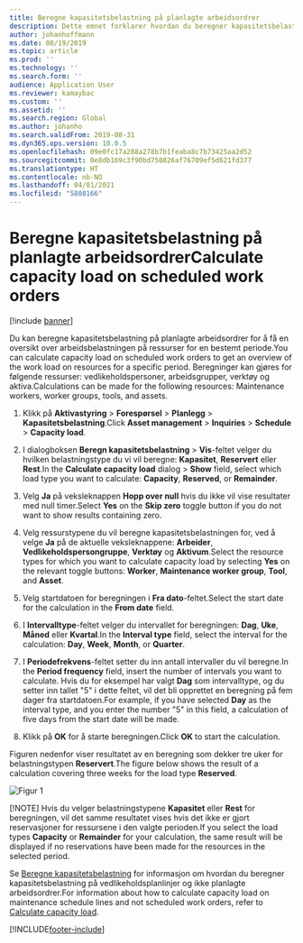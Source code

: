 ```yaml
---
title: Beregne kapasitetsbelastning på planlagte arbeidsordrer
description: Dette emnet forklarer hvordan du beregner kapasitetsbelastning på planlagte arbeidsordrer i Aktivastyring.
author: johanhoffmann
ms.date: 08/19/2019
ms.topic: article
ms.prod: ''
ms.technology: ''
ms.search.form: ''
audience: Application User
ms.reviewer: kamaybac
ms.custom: ''
ms.assetid: ''
ms.search.region: Global
ms.author: johanho
ms.search.validFrom: 2019-08-31
ms.dyn365.ops.version: 10.0.5
ms.openlocfilehash: 09e0fc17a288a278b7b1feaba8c7b73425aa2d52
ms.sourcegitcommit: 0e8db169c3f90bd750826af76709ef5d621fd377
ms.translationtype: HT
ms.contentlocale: nb-NO
ms.lasthandoff: 04/01/2021
ms.locfileid: "5808166"
---
```

# <a name="calculate-capacity-load-on-scheduled-work-orders"></a><span data-ttu-id="bfe48-103">Beregne kapasitetsbelastning på planlagte arbeidsordrer</span><span class="sxs-lookup"><span data-stu-id="bfe48-103">Calculate capacity load on scheduled work orders</span></span>

[!include [banner](../../includes/banner.md)]

 

<span data-ttu-id="bfe48-104">Du kan beregne kapasitetsbelastning på planlagte arbeidsordrer for å få en oversikt over arbeidsbelastningen på ressurser for en bestemt periode.</span><span class="sxs-lookup"><span data-stu-id="bfe48-104">You can calculate capacity load on scheduled work orders to get an overview of the work load on resources for a specific period.</span></span> <span data-ttu-id="bfe48-105">Beregninger kan gjøres for følgende ressurser: vedlikeholdspersoner, arbeidsgrupper, verktøy og aktiva.</span><span class="sxs-lookup"><span data-stu-id="bfe48-105">Calculations can be made for the following resources: Maintenance workers, worker groups, tools, and assets.</span></span>

1. <span data-ttu-id="bfe48-106">Klikk på **Aktivastyring** > **Forespørsel** > **Planlegg** > **Kapasitetsbelastning**.</span><span class="sxs-lookup"><span data-stu-id="bfe48-106">Click **Asset management** > **Inquiries** > **Schedule** > **Capacity load**.</span></span>

2. <span data-ttu-id="bfe48-107">I dialogboksen **Beregn kapasitetsbelastning** > **Vis**-feltet velger du hvilken belastningstype du vi vil beregne: **Kapasitet**, **Reservert** eller **Rest**.</span><span class="sxs-lookup"><span data-stu-id="bfe48-107">In the **Calculate capacity load** dialog > **Show** field, select which load type you want to calculate: **Capacity**, **Reserved**, or **Remainder**.</span></span>

3. <span data-ttu-id="bfe48-108">Velg **Ja** på veksleknappen **Hopp over null** hvis du ikke vil vise resultater med null timer.</span><span class="sxs-lookup"><span data-stu-id="bfe48-108">Select **Yes** on the **Skip zero** toggle button if you do not want to show results containing zero.</span></span>

4. <span data-ttu-id="bfe48-109">Velg ressurstypene du vil beregne kapasitetsbelastningen for, ved å velge **Ja** på de aktuelle veksleknappene: **Arbeider**, **Vedlikeholdspersongruppe**, **Verktøy** og **Aktivum**.</span><span class="sxs-lookup"><span data-stu-id="bfe48-109">Select the resource types for which you want to calculate capacity load by selecting **Yes** on the relevant toggle buttons: **Worker**, **Maintenance worker group**, **Tool**, and **Asset**.</span></span>

5. <span data-ttu-id="bfe48-110">Velg startdatoen for beregningen i **Fra dato**-feltet.</span><span class="sxs-lookup"><span data-stu-id="bfe48-110">Select the start date for the calculation in the **From date** field.</span></span>

6. <span data-ttu-id="bfe48-111">I **Intervalltype**-feltet velger du intervallet for beregningen: **Dag**, **Uke**, **Måned** eller **Kvartal**.</span><span class="sxs-lookup"><span data-stu-id="bfe48-111">In the **Interval type** field, select the interval for the calculation: **Day**, **Week**, **Month**, or **Quarter**.</span></span>

7. <span data-ttu-id="bfe48-112">I **Periodefrekvens**-feltet setter du inn antall intervaller du vil beregne.</span><span class="sxs-lookup"><span data-stu-id="bfe48-112">In the **Period frequency** field, insert the number of intervals you want to calculate.</span></span> <span data-ttu-id="bfe48-113">Hvis du for eksempel har valgt **Dag** som intervalltype, og du setter inn tallet "5" i dette feltet, vil det bli opprettet en beregning på fem dager fra startdatoen.</span><span class="sxs-lookup"><span data-stu-id="bfe48-113">For example, if you have selected **Day** as the interval type, and you enter the number "5" in this field, a calculation of five days from the start date will be made.</span></span>

8. <span data-ttu-id="bfe48-114">Klikk på **OK** for å starte beregningen.</span><span class="sxs-lookup"><span data-stu-id="bfe48-114">Click **OK** to start the calculation.</span></span>

<span data-ttu-id="bfe48-115">Figuren nedenfor viser resultatet av en beregning som dekker tre uker for belastningstypen **Reservert**.</span><span class="sxs-lookup"><span data-stu-id="bfe48-115">The figure below shows the result of a calculation covering three weeks for the load type **Reserved**.</span></span>

![Figur 1](media/08-work-order-scheduling.png)

[!NOTE]
<span data-ttu-id="bfe48-117">Hvis du velger belastningstypene **Kapasitet** eller **Rest** for beregningen, vil det samme resultatet vises hvis det ikke er gjort reservasjoner for ressursene i den valgte perioden.</span><span class="sxs-lookup"><span data-stu-id="bfe48-117">If you select the load types **Capacity** or **Remainder** for your calculation, the same result will be displayed if no reservations have been made for the resources in the selected period.</span></span>

<span data-ttu-id="bfe48-118">Se [Beregne kapasitetsbelastning](../capacity-planning/calculate-capacity-load.md) for informasjon om hvordan du beregner kapasitetsbelastning på vedlikeholdsplanlinjer og ikke planlagte arbeidsordrer.</span><span class="sxs-lookup"><span data-stu-id="bfe48-118">For information about how to calculate capacity load on maintenance schedule lines and not scheduled work orders, refer to [Calculate capacity load](../capacity-planning/calculate-capacity-load.md).</span></span>



[!INCLUDE[footer-include](../../../includes/footer-banner.md)]